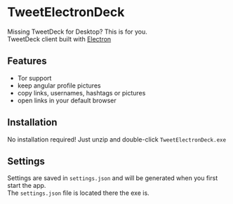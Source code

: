 # TweetElectronDeck
Missing TweetDeck for Desktop? This is for you.<br>
TweetDeck client built with [Electron](https://electron.atom.io/)

## Features
- Tor support
- keep angular profile pictures
- copy links, usernames, hashtags or pictures
- open links in your default browser

## Installation
No installation required! Just unzip and double-click `TweetElectronDeck.exe`

## Settings
Settings are saved in `settings.json` and will be generated when you first start the app.<br>
The `settings.json` file is located there the exe is.
